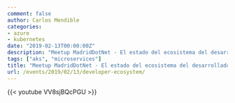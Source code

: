 ```yaml
---
comment: false
author: Carlos Mendible
categories:
- azure
- kubernetes
date: "2019-02-13T00:00:00Z"
description: "Meetup MadridDotNet - El estado del ecosistema del desarrollador por @cmendibl3"
tags: ["aks", "microservices"]
title: "Meetup MadridDotNet - El estado del ecosistema del desarrollador por @cmendibl3"
url: /events/2019/02/13/developer-ecosystem/
---
```


{{< youtube VV8sjBQcPGU >}}